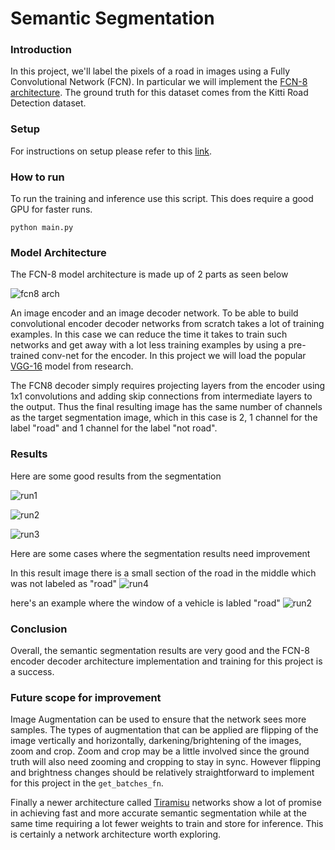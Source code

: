 # Semantic Segmentation

### Introduction
In this project, we'll label the pixels of a road in images using a Fully Convolutional Network (FCN). In particular we will implement the [FCN-8 architecture](https://arxiv.org/pdf/1605.06211.pdf). The ground truth for this dataset comes from the Kitti Road Detection dataset. 

### Setup 

For instructions on setup please refer to this [link](https://github.com/udacity/CarND-Semantic-Segmentation). 

### How to run

To run the training and inference use this script. This does require a good GPU for faster runs.

``` python main.py ```

### Model Architecture

The FCN-8 model architecture is made up of 2 parts as seen below

![fcn8 arch](https://raw.githubusercontent.com/sunshineatnoon/Paper-Collection/master/images/FCN1.png)

An image encoder and an image decoder network. To be able to build convolutional encoder decoder networks from scratch takes a lot of training examples. In this case we can reduce the time it takes to train such networks and get away with a lot less training examples by using a pre-trained conv-net for the encoder. In this project we will load the popular [VGG-16](https://www.google.com/url?sa=t&rct=j&q=&esrc=s&source=web&cd=3&cad=rja&uact=8&ved=0ahUKEwiXt4Kiw_DWAhVlzIMKHX3WBckQFgg1MAI&url=https%3A%2F%2Farxiv.org%2Fabs%2F1409.1556&usg=AOvVaw17ak86ejVzNlyA2N-WpWmZ) model from research.

The FCN8 decoder simply requires projecting layers from the encoder using 1x1 convolutions and adding skip connections from intermediate layers to the output. Thus the final resulting image has the same number of channels as the target segmentation image, which in this case is 2, 1 channel for the label "road" and 1 channel for the label "not road".

### Results

Here are some good results from the segmentation

![run1](runs/umm_000038.png)

![run2](runs/um_000021.png)

![run3](runs/umm_000010.png)

Here are some cases where the segmentation results need improvement

In this result image there is a small section of the road in the middle which was not labeled as "road"
![run4](runs/uu_000096.png)

here's an example where the window of a vehicle is labled "road"
![run2](runs/uu_000094.png)

### Conclusion

Overall, the semantic segmentation results are very good and the FCN-8 encoder decoder architecture implementation and training for this project is a success.

### Future scope for improvement

Image Augmentation can be used to ensure that the network sees more samples. The types of augmentation that can be applied are flipping of the image vertically and horizontally, darkening/brightening of the images, zoom and crop. Zoom and crop may be a little involved since the ground truth will also need zooming and cropping to stay in sync. However flipping and brightness changes should be relatively straightforward to implement for this project in the ```get_batches_fn```.

Finally a newer architecture called [Tiramisu](https://arxiv.org/abs/1611.09326) networks show a lot of promise in achieving fast and more accurate semantic segmentation while at the same time requiring a lot fewer weights to train and store for inference. This is certainly a network architecture worth exploring.
